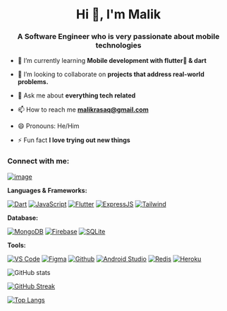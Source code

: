 <h1 align="center">Hi 👋, I'm Malik</h1>
<h3 align="center">A Software Engineer who is very passionate about mobile technologies</h3>


- 🌱 I’m currently learning **Mobile development with flutter💙 & dart**

- 👯 I’m looking to collaborate on **projects that address real-world problems.**

- 💬 Ask me about **everything tech related**

- 📫 How to reach me **malikrasaq@gmail.com**

- 😄 Pronouns: He/Him

- ⚡ Fun fact **I love trying out new things**

### Connect with me:
[![image](https://img.shields.io/badge/Twitter-1DA1F2?style=for-the-badge&logo=twitter&logoColor=white)](https://twitter.com/malikoras)


**Languages & Frameworks:**

[![Dart](https://img.shields.io/badge/Dart-6FB6F9?style=for-the-badge&logo=dart&logoColor=blue)](https://dart.dev)
[![JavaScript](https://img.shields.io/badge/JavaScript-323330?style=for-the-badge&logo=javascript&logoColor=F7DF1E)](https://developer.mozilla.org/en-US/docs/Web/JavaScript)
[![Flutter](https://img.shields.io/badge/Flutter-FFFFFF?style=for-the-badge&logo=flutter&logoColor=blue)](https://flutter.dev)
[![ExpressJS](https://img.shields.io/badge/ExpressJS-092E20?style=for-the-badge&logo=express&logoColor=green)](https://expressjs.com/)
[![Tailwind](https://img.shields.io/badge/Tailwind-60BEF8?style=for-the-badge&logo=tailwindcss&logoColor=white)](https://tailwindcss.com/)


**Database:**

[![MongoDB](https://img.shields.io/badge/MongoDB-29751A?style=for-the-badge&logo=mongodb&logoColor=green)](https://www.mongodb.com/)
[![Firebase](https://img.shields.io/badge/Firebase-F4CB2A?style=for-the-badge&logo=firebase&logoColor=white)](https://firebase.google.com/)
[![SQLite](https://img.shields.io/badge/SQLite-07405E?style=for-the-badge&logo=sqlite&logoColor=white)](https://www.sqlite.org/index.html)

**Tools:**

[![VS Code](https://img.shields.io/badge/Visual_Studio_Code-0078D4?style=for-the-badge&logo=visual%20studio%20code&logoColor=white)](https://code.visualstudio.com/)
[![Figma](https://img.shields.io/badge/Figma-1AC61A?style=for-the-badge&logo=figma&logoColor=white)](https://www.figma.com/)
[![Github](https://img.shields.io/badge/GitHub-100000?style=for-the-badge&logo=github&logoColor=white)](https://github.com/)
[![Android Studio](https://img.shields.io/badge/Android_Studio-29751A?style=for-the-badge&logo=android%20studio&logoColor=white)](https://developer.android.com/studio)
[![Redis](https://img.shields.io/badge/redis-%23DD0031.svg?&style=for-the-badge&logo=redis&logoColor=white)](https://redis.io/)
[![Heroku](https://img.shields.io/badge/Heroku-430098?style=for-the-badge&logo=heroku&logoColor=white)](https://www.heroku.com/)



![GitHub stats](https://github-readme-stats.vercel.app/api?username=malikrasaq&show_icons=true&theme=tokyonight)

[![GitHub Streak](http://github-readme-streak-stats.herokuapp.com?user=malikrasaq&theme=tokyonight&date_format=M%20j%5B%2C%20Y%5D)](https://git.io/streak-stats)

[![Top Langs](https://github-readme-stats.vercel.app/api/top-langs/?username=malikrasaq&layout=compact&theme=tokyonight)](https://github.com/malikrasaq/github-readme-stats)

